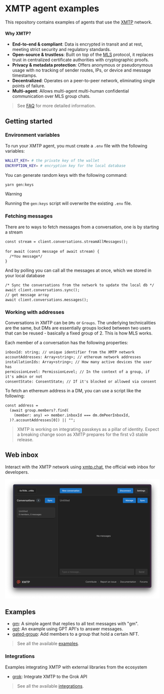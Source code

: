 # XMTP agent examples

This repository contains examples of agents that use the [XMTP](https://docs.xmtp.org/) network.

#### Why XMTP?

- **End-to-end & compliant**: Data is encrypted in transit and at rest, meeting strict security and regulatory standards.
- **Open-source & trustless**: Built on top of the [MLS](https://messaginglayersecurity.rocks/) protocol, it replaces trust in centralized certificate authorities with cryptographic proofs.
- **Privacy & metadata protection**: Offers anonymous or pseudonymous usage with no tracking of sender routes, IPs, or device and message timestamps.
- **Decentralized**: Operates on a peer-to-peer network, eliminating single points of failure.
- **Multi-agent**: Allows multi-agent multi-human confidential communication over MLS group chats.

> See [FAQ](https://docs.xmtp.org/intro/faq) for more detailed information.

## Getting started

### Environment variables

To run your XMTP agent, you must create a `.env` file with the following variables:

```bash
WALLET_KEY= # the private key of the wallet
ENCRYPTION_KEY= # encryption key for the local database
```

You can generate random keys with the following command:

```bash
yarn gen:keys
```

> [!WARNING]
> Running the `gen:keys` script will overwrite the existing `.env` file.

### Fetching messages

There are to ways to fetch messages from a conversation, one is by starting a stream

```tsx
const stream = client.conversations.streamAllMessages();

for await (const message of await stream) {
  /*You message*/
}
```

And by polling you can call all the messages at once, which we stored in your local database

```tsx
/* Sync the conversations from the network to update the local db */
await client.conversations.sync();
// get message array
await client.conversations.messages();
```

### Working with addresses

Conversations in XMTP can be `DMs` or `Groups`. The underlying technicalities are the same, but DMs are essentially groups locked between two users that can be reused - basically a fixed group of 2. This is how MLS works.

Each member of a conversation has the following properties:

```tsx
inboxId: string; // unique identifier from the XMTP network
accountAddresses: Array<string>; // ethereum network addresses
installationIds: Array<string>; // How many active devices the user has
permissionLevel: PermissionLevel; // In the context of a group, if it's admin or not
consentState: ConsentState; // If it's blocked or allowed via consent
```

To fetch an ethereum address in a DM, you can use a script like the following:

```tsx
const address =
  (await group.members?.find(
    (member: any) => member.inboxId === dm.dmPeerInboxId,
  )?.accountAddresses[0]) || "";
```

> XMTP is working on integrating passkeys as a pillar of identity. Expect a breaking change soon as XMTP prepares for the first v3 stable release.

## Web inbox

Interact with the XMTP network using [xmtp.chat](https://xmtp.chat), the official web inbox for developers.

![](/media/chat.png)

## Examples

- [gm](/examples/gm/): A simple agent that replies to all text messages with "gm".
- [gpt](/examples/gpt/): An example using GPT API's to answer messages.
- [gated-group](/examples/gated-group/): Add members to a group that hold a certain NFT.

> See all the available [examples](/examples/).

### Integrations

Examples integrating XMTP with external libraries from the ecosystem

- [grok](/integrations/grok/): Integrate XMTP to the Grok API

> See all the available [integrations](/integrations/).

